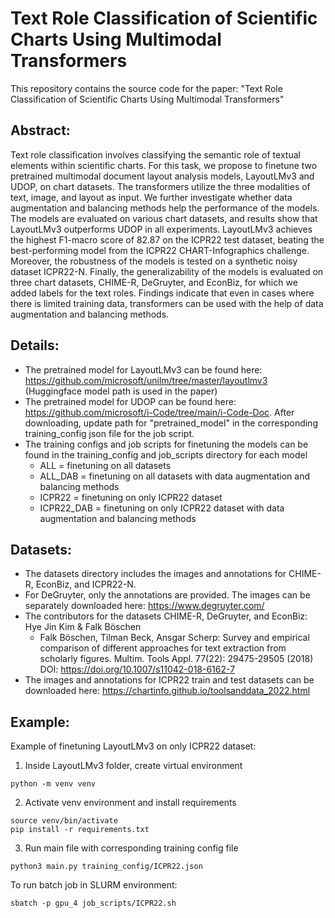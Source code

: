 # Text Role Classification of Scientific Charts Using Multimodal Transformers

This repository contains the source code for the paper: "Text Role Classification of Scientific Charts Using Multimodal Transformers"

## Abstract: 
Text role classification involves classifying the semantic role of textual elements within scientific charts. For this task, we propose to finetune two pretrained multimodal document layout analysis models, LayoutLMv3 and UDOP, on chart datasets. The transformers utilize the three modalities of text, image, and layout as input. We further investigate whether data augmentation and balancing methods help the performance of the models. The models are evaluated on various chart datasets, and results show that LayoutLMv3 outperforms UDOP in all experiments. LayoutLMv3 achieves the highest F1-macro score of 82.87 on the ICPR22 test dataset, beating the best-performing model from the ICPR22 CHART-Infographics challenge. Moreover, the robustness of the models is tested on a synthetic noisy dataset ICPR22-N. Finally, the generalizability of the models is evaluated on three chart datasets, CHIME-R, DeGruyter, and EconBiz, for which we added labels for the text roles. Findings indicate that even in cases where there is limited training data, transformers can be used with the help of data augmentation and balancing methods.

## Details:
* The pretrained model for LayoutLMv3 can be found here: https://github.com/microsoft/unilm/tree/master/layoutlmv3 (Huggingface model path is used in the paper)
* The pretrained model for UDOP can be found here: https://github.com/microsoft/i-Code/tree/main/i-Code-Doc. After downloading, update path for "pretrained_model" in the corresponding training_config json file for the job script.
* The training configs and job scripts for finetuning the models can be found in the training_config and job_scripts directory for each model
    - ALL = finetuning on all datasets
    - ALL_DAB = finetuning on all datasets with data augmentation and balancing methods
    - ICPR22 = finetuning on only ICPR22 dataset
    - ICPR22_DAB = finetuning on only ICPR22 dataset with data augmentation and balancing methods

## Datasets:
* The datasets directory includes the images and annotations for CHIME-R, EconBiz, and ICPR22-N.
* For DeGruyter, only the annotations are provided. The images can be separately downloaded here: https://www.degruyter.com/
* The contributors for the datasets CHIME-R, DeGruyter, and EconBiz: Hye Jin Kim & Falk Böschen
     * Falk Böschen, Tilman Beck, Ansgar Scherp: Survey and empirical comparison of different approaches for text extraction from scholarly figures. Multim. Tools Appl. 77(22): 29475-29505 (2018)
DOI: https://doi.org/10.1007/s11042-018-6162-7
* The images and annotations for ICPR22 train and test datasets can be downloaded here: https://chartinfo.github.io/toolsanddata_2022.html

## Example:

Example of finetuning LayoutLMv3 on only ICPR22 dataset:
1. Inside LayoutLMv3 folder, create virtual environment
```
python -m venv venv
```
2. Activate venv environment and install requirements
```
source venv/bin/activate
pip install -r requirements.txt
```
3. Run main file with corresponding training config file
```
python3 main.py training_config/ICPR22.json
```

To run batch job in SLURM environment:
```
sbatch -p gpu_4 job_scripts/ICPR22.sh
```